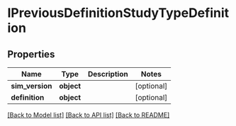 # IPreviousDefinitionStudyTypeDefinition

## Properties
Name | Type | Description | Notes
------------ | ------------- | ------------- | -------------
**sim_version** | **object** |  | [optional] 
**definition** | **object** |  | [optional] 

[[Back to Model list]](../README.md#documentation-for-models) [[Back to API list]](../README.md#documentation-for-api-endpoints) [[Back to README]](../README.md)


